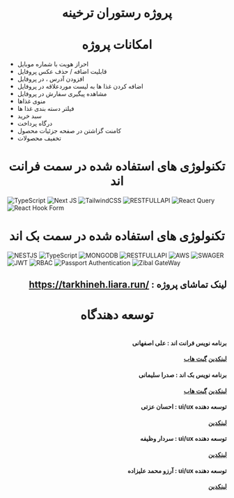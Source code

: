 <h1 align="center">پروژه رستوران ترخینه</h1>


   
<h1 align="center">امکانات پروژه</h1>   

 - احراز هویت با شماره موبایل
 - قابلیت اضافه / حذف عکس پروفایل
 - افزودن آدرس ، در پروفایل
 - اضافه کردن غذا ها به لیست موردعلاقه در پروفایل
 - مشاهده پیگیری سفارش در پروفایل
 - منوی غذاها
 - فیلتر دسته بندی غذا ها
 - سبد خرید
 - درگاه پرداخت
 - کامنت گزاشتن در صفحه جزئیات محصول
 - تخفیف محصولات
 

<h1 align="center">تکنولوژی های استفاده شده در سمت فرانت اند</h1>
   
  ![TypeScript](https://img.shields.io/badge/typescript-%23007ACC.svg?style=for-the-badge&logo=typescript&logoColor=white)  ![Next JS](https://img.shields.io/badge/Next-black?style=for-the-badge&logo=next.js&logoColor=white) ![TailwindCSS](https://img.shields.io/badge/tailwindcss-%2338B2AC.svg?style=for-the-badge&logo=tailwind-css&logoColor=white)    ![RESTFULLAPI](https://camo.githubusercontent.com/c34dee682c94982dc8ddb35dfee235d7d4fdc1f85e21ab28a46aaad1aaa64dce/68747470733a2f2f696d672e736869656c64732e696f2f62616467652f2d5265737466756c2532304150492d3030383030303f7374796c653d666f722d7468652d6261646765266c6f676f3d7265737466756c2d617069266c6f676f436f6c6f723d7768697465)  ![React Query](https://img.shields.io/badge/-React%20Query-FF4154?style=for-the-badge&logo=react%20query&logoColor=white) ![React Hook Form](https://img.shields.io/badge/React%20Hook%20Form-%23EC5990.svg?style=for-the-badge&logo=reacthookform&logoColor=white)

<h1 align="center">تکنولوژی های استفاده شده در سمت بک اند</h1>

![NESTJS](https://img.shields.io/static/v1?style=for-the-badge&message=NestJS&color=E0234E&logo=NestJS&logoColor=FFFFFF&label=) ![TypeScript](https://img.shields.io/badge/typescript-%23007ACC.svg?style=for-the-badge&logo=typescript&logoColor=white) ![MONGODB](https://img.shields.io/badge/-MongoDB-13aa52?style=flat-square&logo=mongodb&logoColor=white) ![RESTFULLAPI](https://camo.githubusercontent.com/c34dee682c94982dc8ddb35dfee235d7d4fdc1f85e21ab28a46aaad1aaa64dce/68747470733a2f2f696d672e736869656c64732e696f2f62616467652f2d5265737466756c2532304150492d3030383030303f7374796c653d666f722d7468652d6261646765266c6f676f3d7265737466756c2d617069266c6f676f436f6c6f723d7768697465)  ![AWS](https://img.shields.io/badge/-AWS%20Storage-orange?style=for-the-badge&Color=white%22) ![SWAGER](https://img.shields.io/badge/-Swager%20Doc-green?style=for-the-badge&Color=white%22) ![JWT](https://img.shields.io/badge/-jwt%20guard-purple?style=for-the-badge&Color=white%22) ![RBAC](https://img.shields.io/badge/-Rbac-006185?style=for-the-badge&Color=white%22)
![Passport Authentication](https://img.shields.io/badge/-Passport%20Authentication-742934?style=for-the-badge&Color=white%22)  ![Zibal GateWay](https://img.shields.io/badge/-zibal%20gateway-blue?style=for-the-badge&Color=white%22)

<h2 align="start" dir="rtl">لینک تماشای پروژه : <a dir="ltr" href="https://tarkhineh.liara.run/">https://tarkhineh.liara.run/</a></h2>

<h1 align="center">
توسعه دهندگاه
<h1/>

<h4 align="start" dir="rtl">
برنامه نویس فرانت اند :   علی اصفهانی 
</h4>
<h4 dir="rtl">
<a href="https://www.linkedin.com/in/ali-esfahani-baa6b3237/">لینکدین</a>  <a href="https://github.com/alifcpr">گیت هاب<a/>
</h4>

<h4 align="start" dir="rtl">
برنامه نویس بک اند :   صدرا سلیمانی 
</h4>
<h4 dir="rtl">
<a href="https://www.linkedin.com/in/sadra-soleimani-48465a255/">لینکدین</a>  <a href="https://github.com/sadrax4">گیت هاب<a/>
</h4>

<h4 align="start" dir="rtl">
توسعه دهنده ui/ux : احسان عزتی
</h4>
<h4 dir="rtl">
<a href="https://www.linkedin.com/in/ehsan-ezzati-b282331b5">لینکدین</a> 
</h4>

<h4 align="start" dir="rtl">
توسعه دهنده ui/ux : سردار وظیفه
</h4>
<h4 dir="rtl">
<a href="https://www.linkedin.com/in/sardar-wazifeh">لینکدین</a> 
</h4>

<h4 align="start" dir="rtl">
توسعه دهنده ui/ux : آرزو محمد علیزاده
</h4>
<h4 dir="rtl">
<a href="https://www.linkedin.com/in/arezoo-mohammadalizadeh">لینکدین</a> 
</h4>
